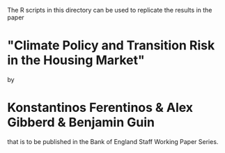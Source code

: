 The R scripts in this directory can be used to replicate the results in the paper
# "Climate Policy and Transition Risk in the Housing Market"
by
# Konstantinos Ferentinos & Alex Gibberd & Benjamin Guin
that is to be published in the Bank of England Staff Working Paper Series.
